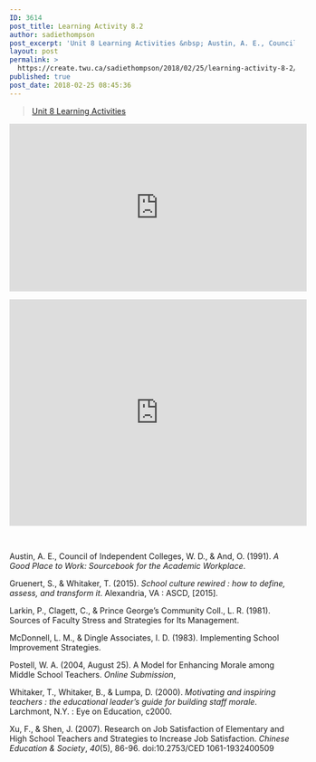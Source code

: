 ```yaml
---
ID: 3614
post_title: Learning Activity 8.2
author: sadiethompson
post_excerpt: 'Unit 8 Learning Activities &nbsp; Austin, A. E., Council of Independent Colleges, W. D., &amp; And, O. (1991). A Good Place to Work: Sourcebook for the Academic Workplace. Gruenert, S., &amp; Whitaker, T. (2015). School culture rewired : how to define, assess, and transform it. Alexandria, VA : ASCD, [2015]. Larkin, P., Clagett, C., &amp; &hellip; <p><a href="https://create.twu.ca/sadiethompson/2018/02/25/learning-activity-8-2/">Continue reading<span> "Learning Activity 8.2"</span></a></p>'
layout: post
permalink: >
  https://create.twu.ca/sadiethompson/2018/02/25/learning-activity-8-2/
published: true
post_date: 2018-02-25 08:45:36
---
```

<blockquote class="wp-embedded-content" data-secret="fp8CGoFQR7"><p><a href="https://create.twu.ca/ldrs591-sp18/unit-8-learning-activities/">Unit 8 Learning Activities</a></p></blockquote>
<p><iframe class="wp-embedded-content" sandbox="allow-scripts" security="restricted" src="https://create.twu.ca/ldrs591-sp18/unit-8-learning-activities/embed/#?secret=fp8CGoFQR7" data-secret="fp8CGoFQR7" width="525" height="296" title="&#8220;Unit 8 Learning Activities&#8221; &#8212; Leadership 591: Scholarly Inquiry" frameborder="0" marginwidth="0" marginheight="0" scrolling="no"></iframe></p>
<p><iframe width="525" height="400" scrolling="no" frameborder="no" src="https://w.soundcloud.com/player/?visual=true&#038;url=https%3A%2F%2Fapi.soundcloud.com%2Ftracks%2F404989518&%23038;show_artwork=true&%23038;maxwidth=525&%23038;maxheight=788&%23038;dnt=1"></iframe></p>
<p>&nbsp;</p>
<p><span style="font-weight: 400">Austin, A. E., Council of Independent Colleges, W. D., &amp; And, O. (1991). </span><i><span style="font-weight: 400">A Good Place to Work: Sourcebook for the Academic Workplace</span></i><span style="font-weight: 400">.</span></p>
<p><span style="font-weight: 400">Gruenert, S., &amp; Whitaker, T. (2015). </span><i><span style="font-weight: 400">School culture rewired : how to define, assess, and transform it</span></i><span style="font-weight: 400">. Alexandria, VA : ASCD, [2015].</span></p>
<p><span style="font-weight: 400">Larkin, P., Clagett, C., &amp; Prince George&#8217;s Community Coll., L. R. (1981). Sources of Faculty Stress and Strategies for Its Management.</span></p>
<p><span style="font-weight: 400">McDonnell, L. M., &amp; Dingle Associates, I. D. (1983). Implementing School Improvement Strategies.</span></p>
<p><span style="font-weight: 400">Postell, W. A. (2004, August 25). A Model for Enhancing Morale among Middle School Teachers. </span><i><span style="font-weight: 400">Online Submission</span></i><span style="font-weight: 400">,</span></p>
<p><span style="font-weight: 400">Whitaker, T., Whitaker, B., &amp; Lumpa, D. (2000). </span><i><span style="font-weight: 400">Motivating and inspiring teachers : the educational leader&#8217;s guide for building staff morale</span></i><span style="font-weight: 400">. Larchmont, N.Y. : Eye on Education, c2000.</span></p>
<p><span style="font-weight: 400">Xu, F., &amp; Shen, J. (2007). Research on Job Satisfaction of Elementary and High School Teachers and Strategies to Increase Job Satisfaction. </span><i><span style="font-weight: 400">Chinese Education &amp; Society</span></i><span style="font-weight: 400">, </span><i><span style="font-weight: 400">40</span></i><span style="font-weight: 400">(5), 86-96. doi:10.2753/CED 1061-1932400509</span></p>